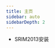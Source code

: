 ```yaml
---
title: 主页
sidebar: auto
sidebarDepth: 2
---
```




<!--<span id="busuanzi_container_site_pv">Site View : <span id="busuanzi_value_site_pv">-->





- SRIM2013安装














